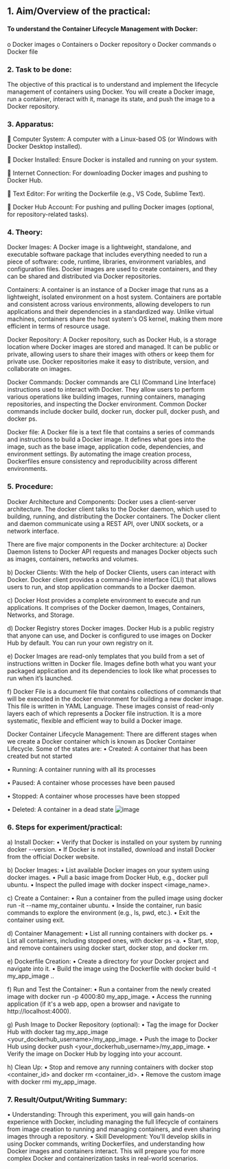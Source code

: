 ## 1. Aim/Overview of the practical: 
 #### To understand the Container Lifecycle Management with Docker:
o	Docker images
o	Containers
o	Docker repository
o	Docker commands
o	Docker file
### 2. Task to be done: 
The objective of this practical is to understand and implement the lifecycle management of containers using Docker. You will create a Docker image, run a container, interact with it, manage its state, and push the image to a Docker repository. 
### 3. Apparatus:
	Computer System: A computer with a Linux-based OS (or Windows with Docker Desktop installed).

	Docker Installed: Ensure Docker is installed and running on your system.

	Internet Connection: For downloading Docker images and pushing to Docker Hub.

	Text Editor: For writing the Dockerfile (e.g., VS Code, Sublime Text).

	Docker Hub Account: For pushing and pulling Docker images (optional, for repository-related tasks).

### 4. Theory:
Docker Images:
A Docker image is a lightweight, standalone, and executable software package that includes everything needed to run a piece of software: code, runtime, libraries, environment variables, and configuration files. Docker images are used to create containers, and they can be shared and distributed via Docker repositories.

Containers:
A container is an instance of a Docker image that runs as a lightweight, isolated environment on a host system. Containers are portable and consistent across various environments, allowing developers to run applications and their dependencies in a standardized way. Unlike virtual machines, containers share the host system's OS kernel, making them more efficient in terms of resource usage.

Docker Repository:
A Docker repository, such as Docker Hub, is a storage location where Docker images are stored and managed. It can be public or private, allowing users to share their images with others or keep them for private use. Docker repositories make it easy to distribute, version, and collaborate on images.

Docker Commands:
Docker commands are CLI (Command Line Interface) instructions used to interact with Docker. They allow users to perform various operations like building images, running containers, managing repositories, and inspecting the Docker environment. Common Docker commands include docker build, docker run, docker pull, docker push, and docker ps.

Docker file:
A Docker file is a text file that contains a series of commands and instructions to build a Docker image. It defines what goes into the image, such as the base image, application code, dependencies, and environment settings. By automating the image creation process, Dockerfiles ensure consistency and reproducibility across different environments.

### 5. Procedure:
Docker Architecture and Components:
Docker uses a client-server architecture. The docker client talks to the Docker daemon, which used to building, running, and distributing the Docker containers. The Docker client and daemon communicate using a REST API, over UNIX sockets, or a network interface.

There are five major components in the Docker architecture:
a)     Docker Daemon listens to Docker API requests and manages Docker objects such as images, containers, networks and volumes.

b)    Docker Clients: With the help of Docker Clients, users can interact with Docker. Docker client provides a command-line interface (CLI) that allows users to run, and stop application commands to a Docker daemon.

c)     Docker Host provides a complete environment to execute and run applications. It comprises of the Docker daemon, Images, Containers, Networks, and Storage.

d)    Docker Registry stores Docker images. Docker Hub is a public registry that anyone can use, and Docker is configured to use images on Docker Hub by default. You can run your own registry on it.

e)     Docker Images are read-only templates that you build from a set of instructions written in Docker file. Images define both what you want your packaged application and its dependencies to look like what processes to run when it’s launched.

f)      Docker File is a document file that contains collections of commands that will be executed in the docker environment for building a new docker image. This file is written in YAML Language. These images consist of read-only layers each of which represents a Docker file instruction. It is a more systematic, flexible and efficient way to build a Docker image.

Docker Container Lifecycle Management: There are different stages when we create a Docker container which is known as Docker Container Lifecycle. Some of the states are:
•	Created: A container that has been created but not started

•	Running: A container running with all its processes

•	Paused: A container whose processes have been paused

•	Stopped: A container whose processes have been stopped

•	Deleted: A container in a dead state 
![image](https://github.com/user-attachments/assets/6c658ac2-e7d8-4070-b820-aeb2d4913da7)

### 6. Steps for experiment/practical:
a)	Install Docker:
•	Verify that Docker is installed on your system by running docker --version.
•	If Docker is not installed, download and install Docker from the official Docker website.

b)	Docker Images:
•	List available Docker images on your system using docker images.
•	Pull a basic image from Docker Hub, e.g., docker pull ubuntu.
•	Inspect the pulled image with docker inspect <image_name>.

c)	Create a Container:
•	Run a container from the pulled image using docker run -it --name my_container ubuntu.
•	Inside the container, run basic commands to explore the environment (e.g., ls, pwd, etc.).
•	Exit the container using exit.

d)	Container Management:
•	List all running containers with docker ps.
•	List all containers, including stopped ones, with docker ps -a.
•	Start, stop, and remove containers using docker start, docker stop, and docker rm.

e)	Dockerfile Creation:
•	Create a directory for your Docker project and navigate into it.
•	Build the image using the Dockerfile with docker build -t my_app_image ..

f)	Run and Test the Container:
•	Run a container from the newly created image with docker run -p 4000:80 my_app_image.
•	Access the running application (if it's a web app, open a browser and navigate to http://localhost:4000).

g)	Push Image to Docker Repository (optional):
•	Tag the image for Docker Hub with docker tag my_app_image <your_dockerhub_username>/my_app_image.
•	Push the image to Docker Hub using docker push <your_dockerhub_username>/my_app_image.
•	Verify the image on Docker Hub by logging into your account.

h)	Clean Up:
•	Stop and remove any running containers with docker stop <container_id> and docker rm <container_id>.
•	Remove the custom image with docker rmi my_app_image.

### 7. Result/Output/Writing Summary:
•  Understanding: Through this experiment, you will gain hands-on experience with Docker, including managing the full lifecycle of containers from image creation to running and managing containers, and even sharing images through a repository.
•  Skill Development: You'll develop skills in using Docker commands, writing Dockerfiles, and understanding how Docker images and containers interact. This will prepare you for more complex Docker and containerization tasks in real-world scenarios.
